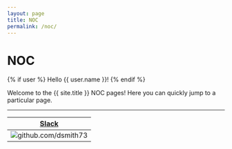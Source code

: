```yaml
---
layout: page
title: NOC
permalink: /noc/
---
```


# NOC

{% if user %}
  Hello {{ user.name }}!
{% endif %}

Welcome to the {{ site.title }} NOC pages! Here you can quickly jump to a 
particular page.
























---

| **[Slack](https://101101workspace.slack.com/archives/D012ESWSXHQ "dsmith73 on 101101 workspace")** |
| :---------: |
| ![github.com/dsmith73](https://avatars1.githubusercontent.com/u/44279121?s=60&u=7a933a33b51505f9d6435eeffae1c8156a47dc77&v=4 "github.com/dsmith73") |
